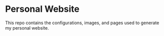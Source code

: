 # Personal Website
This repo contains the configurations, images, and pages used to generate my personal website.
